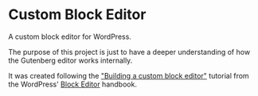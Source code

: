 # Custom Block Editor

A custom block editor for WordPress.

The purpose of this project is just to have a deeper understanding of how the
Gutenberg editor works internally.

It was created following the ["Building a custom block
editor"](https://developer.wordpress.org/block-editor/how-to-guides/platform/custom-block-editor/tutorial/)
tutorial from the WordPress' [Block Editor](https://developer.wordpress.org/block-editor/)
handbook.
